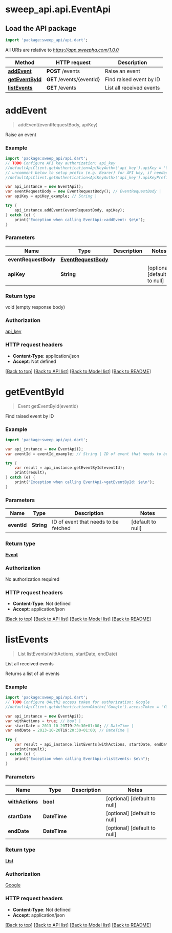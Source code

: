# sweep_api.api.EventApi

## Load the API package
```dart
import 'package:sweep_api/api.dart';
```

All URIs are relative to *https://app.sweephq.com/1.0.0*

Method | HTTP request | Description
------------- | ------------- | -------------
[**addEvent**](EventApi.md#addEvent) | **POST** /events | Raise an event
[**getEventById**](EventApi.md#getEventById) | **GET** /events/{eventId} | Find raised event by ID
[**listEvents**](EventApi.md#listEvents) | **GET** /events | List all received events


# **addEvent**
> addEvent(eventRequestBody, apiKey)

Raise an event

### Example 
```dart
import 'package:sweep_api/api.dart';
// TODO Configure API key authorization: api_key
//defaultApiClient.getAuthentication<ApiKeyAuth>('api_key').apiKey = 'YOUR_API_KEY';
// uncomment below to setup prefix (e.g. Bearer) for API key, if needed
//defaultApiClient.getAuthentication<ApiKeyAuth>('api_key').apiKeyPrefix = 'Bearer';

var api_instance = new EventApi();
var eventRequestBody = new EventRequestBody(); // EventRequestBody | 
var apiKey = apiKey_example; // String | 

try { 
    api_instance.addEvent(eventRequestBody, apiKey);
} catch (e) {
    print("Exception when calling EventApi->addEvent: $e\n");
}
```

### Parameters

Name | Type | Description  | Notes
------------- | ------------- | ------------- | -------------
 **eventRequestBody** | [**EventRequestBody**](EventRequestBody.md)|  | 
 **apiKey** | **String**|  | [optional] [default to null]

### Return type

void (empty response body)

### Authorization

[api_key](../README.md#api_key)

### HTTP request headers

 - **Content-Type**: application/json
 - **Accept**: Not defined

[[Back to top]](#) [[Back to API list]](../README.md#documentation-for-api-endpoints) [[Back to Model list]](../README.md#documentation-for-models) [[Back to README]](../README.md)

# **getEventById**
> Event getEventById(eventId)

Find raised event by ID

### Example 
```dart
import 'package:sweep_api/api.dart';

var api_instance = new EventApi();
var eventId = eventId_example; // String | ID of event that needs to be fetched

try { 
    var result = api_instance.getEventById(eventId);
    print(result);
} catch (e) {
    print("Exception when calling EventApi->getEventById: $e\n");
}
```

### Parameters

Name | Type | Description  | Notes
------------- | ------------- | ------------- | -------------
 **eventId** | **String**| ID of event that needs to be fetched | [default to null]

### Return type

[**Event**](Event.md)

### Authorization

No authorization required

### HTTP request headers

 - **Content-Type**: Not defined
 - **Accept**: application/json

[[Back to top]](#) [[Back to API list]](../README.md#documentation-for-api-endpoints) [[Back to Model list]](../README.md#documentation-for-models) [[Back to README]](../README.md)

# **listEvents**
> List<Event> listEvents(withActions, startDate, endDate)

List all received events

Returns a list of all events

### Example 
```dart
import 'package:sweep_api/api.dart';
// TODO Configure OAuth2 access token for authorization: Google
//defaultApiClient.getAuthentication<OAuth>('Google').accessToken = 'YOUR_ACCESS_TOKEN';

var api_instance = new EventApi();
var withActions = true; // bool | 
var startDate = 2013-10-20T19:20:30+01:00; // DateTime | 
var endDate = 2013-10-20T19:20:30+01:00; // DateTime | 

try { 
    var result = api_instance.listEvents(withActions, startDate, endDate);
    print(result);
} catch (e) {
    print("Exception when calling EventApi->listEvents: $e\n");
}
```

### Parameters

Name | Type | Description  | Notes
------------- | ------------- | ------------- | -------------
 **withActions** | **bool**|  | [optional] [default to null]
 **startDate** | **DateTime**|  | [optional] [default to null]
 **endDate** | **DateTime**|  | [optional] [default to null]

### Return type

[**List<Event>**](Event.md)

### Authorization

[Google](../README.md#Google)

### HTTP request headers

 - **Content-Type**: Not defined
 - **Accept**: application/json

[[Back to top]](#) [[Back to API list]](../README.md#documentation-for-api-endpoints) [[Back to Model list]](../README.md#documentation-for-models) [[Back to README]](../README.md)

